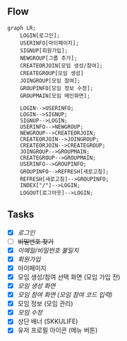 ## Flow
```mermaid
graph LR;
    LOGIN[로그인];
    USERINFO[마이페이지];
    SIGNUP[회원가입];
    NEWGROUP[그룹 추가];
    CREATEORJOIN[모임 생성/참여];
    CREATEGROUP[모임 생성]
    JOINGROUP[모임 참여];
    GROUPINFO[모임 정보 수정];
    GROUPMAIN[모임 메인화면];

    LOGIN-->USERINFO;
    LOGIN-->SIGNUP;
    SIGNUP-->LOGIN;
    USERINFO-->NEWGROUP;
    NEWGROUP-->CREATEORJOIN;
    CREATEORJOIN-->JOINGROUP;
    CREATEORJOIN-->CREATEGROUP;
    JOINGROUP-->GROUPMAIN;
    CREATEGROUP-->GROUPMAIN;
    USERINFO-->GROUPINFO;
    GROUPINFO-->REFRESH[새로고침];
    REFRESH[새로고침]-->GROUPINFO;
    INDEX["/"]-->LOGIN;
    LOGOUT[로그아웃]-->LOGIN;
```

## Tasks
- [x] *로그인*
- [ ] ~~비밀번호 찾기~~
- [X] *이메일/비밀번호 불일치*
- [x] *회원가입*
- [x] 마이페이지
- [x] 모임 생성/참여 선택 화면 (모임 가입 전)
- [X] *모임 생성 화면*
- [x] *모임 참여 화면 (모임 참여 코드 입력)*
- [x] 모임 정보 (모임 관리)
- [X] *모임 수정*
- [x] 상단 배너 (SKKULIFE)
- [x] 유저 프로필 아이콘 (메뉴 버튼)
